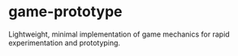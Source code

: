 # game-prototype
Lightweight, minimal implementation of game mechanics for rapid experimentation and prototyping.
